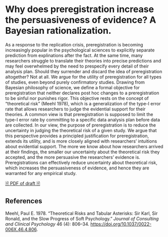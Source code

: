 
<!-- README.md is generated from README.Rmd. Please edit that file -->

# Why does preregistration increase the persuasiveness of evidence? A Bayesian rationalization.

As a response to the replication crisis, preregistration is becoming
increasingly popular in the psychological sciences to explicitly
separate prediction from explinations after the fact. At the same time,
many researchers struggle to translate their theories into precise
predictions and may feel overwhelmed by the need to prespecify every
detail of their analysis plan. Should they surrender and discard the
idea of preregistration altogether? Not at all. We argue for the utility
of preregistration for all types of studies, even beyond purely
confirmatory studies. Drawing from Bayesian philosophy of science, we
define a formal objective for preregistration that neither declares post
hoc changes to a preregistration to be sinful nor punishes rigor. This
objective rests on the concept of “theoretical risk” (Meehl 1978), which
is a generalization of the type-I error rate that allows researchers to
judge the evidential support for their theories. A common view is that
preregistration is supposed to limit the type-I error rate by committing
to a specific data analysis plan before data are collected. In our view,
the purpose of preregistration is to reduce the uncertainty in judging
the theoretical risk of a given study. We argue that this perspective
provides a principled justification for preregistration, extends its
utility, and is more closely aligned with researchers’ intuitions about
evidential support. The more we know about how researchers arrived at
their findings, the smaller our uncertainty about the theoretical risk
they accepted, and the more persuasive the researchers’ evidence is.
Preregistrations can effectively reduce uncertainty about theoretical
risk, which increases the persuasiveness of evidence, and hence they are
warranted for any empirical study.

[🗎 PDF of draft
🗎](https://aaronpeikert.github.io/bayes-prereg/manuscript.pdf)

## References

<div id="refs" class="references">

<div id="ref-meehlTheoreticalRisksTabular1978">

Meehl, Paul E. 1978. “Theoretical Risks and Tabular Asterisks: Sir Karl,
Sir Ronald, and the Slow Progress of Soft Psychology.” *Journal of
Consulting and Clinical Psychology* 46 (4): 806–34.
<https://doi.org/10.1037/0022-006X.46.4.806>.

</div>

</div>
